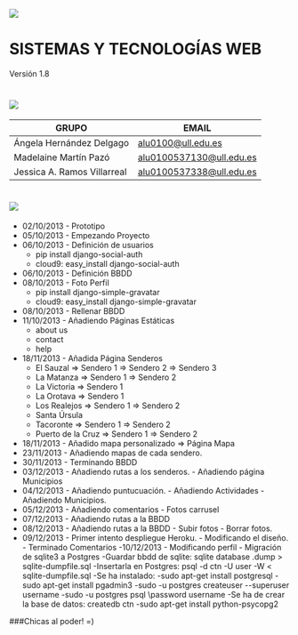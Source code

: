 ![](http://banot.etsii.ull.es/alu4103/STW/logo.png)

SISTEMAS Y TECNOLOGÍAS WEB
============================

Versión 1.8

![](http://banot.etsii.ull.es/alu4103/STW/informacion.png)
============================
| GRUPO                         | EMAIL                     |
| -------------                 | -------------             |
| Ángela Hernández Delgago      | alu0100@ull.edu.es  |
| Madelaine Martín Pazó         | alu0100537130@ull.edu.es  |
| Jessica A. Ramos Villarreal   | alu0100537338@ull.edu.es  |


![](http://banot.etsii.ull.es/alu4103/STW/comentarios.png)
============================

- 02/10/2013 - Prototipo
- 05/10/2013 - Empezando Proyecto
- 06/10/2013 - Definición de usuarios
    - pip install django-social-auth
    - cloud9: easy_install django-social-auth
- 06/10/2013 - Definición BBDD
- 08/10/2013 - Foto Perfil
    - pip install django-simple-gravatar
    - cloud9: easy_install django-simple-gravatar
- 08/10/2013 - Rellenar BBDD
- 11/10/2013 - Añadiendo Páginas Estáticas
    - about us
    - contact
    - help
- 18/11/2013 - Añadida Página Senderos
    - El Sauzal => Sendero 1 => Sendero 2 => Sendero 3
    - La Matanza => Sendero 1 => Sendero 2
    - La Victoria => Sendero 1
    - La Orotava => Sendero 1
    - Los Realejos => Sendero 1 => Sendero 2
    - Santa Úrsula
    - Tacoronte => Sendero 1 => Sendero 2
    - Puerto de la Cruz => Sendero 1 => Sendero 2
- 18/11/2013 - Añadido mapa personalizado => Página Mapa
- 23/11/2013 - Añadiendo mapas de cada sendero.
- 30/11/2013 - Terminando BBDD
- 03/12/2013 - Añadiendo rutas a los senderos.
             - Añadiendo página Municipios
- 04/12/2013 - Añadiendo puntucuación.
             - Añadiendo Actividades
             - Añadiendo Municipios.
- 05/12/2013 - Añadiendo comentarios
             - Fotos carrusel
- 07/12/2013 - Añadiendo rutas a la BBDD
- 08/12/2013 - Añadiendo rutas a la BBDD
             - Subir fotos
             - Borrar fotos. 
- 09/12/2013 - Primer intento despliegue Heroku. 
             - Modificando el diseño. 
             - Terminado Comentarios
-10/12/2013 - Modificando perfil
            - Migración de sqlite3 a Postgres
                -Guardar bbdd de sqlite: sqlite database .dump > sqlite-dumpfile.sql
                -Insertarla en Postgres: psql -d ctn -U user -W < sqlite-dumpfile.sql
            -Se ha instalado:
                -sudo apt-get install postgresql
                -sudo apt-get install pgadmin3
                -sudo -u postgres createuser --superuser username
                -sudo -u postgres psql
                    \password username
                -Se ha de crear la base de datos: createdb ctn
                -sudo apt-get install python-psycopg2




###Chicas al poder! =)

